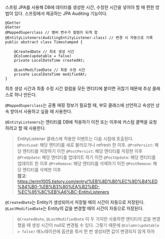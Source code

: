 스프링 JPA를 사용해 DB에 데이터를 생성한 시간, 수정한 시간을 넣어야 할 때 편한 방법이 있다.
스프링에서 제공하는 JPA Auditing 기능이다.

```
@Getter
@Setter
@MappedSuperclass // 멤버 변수가 컬럼이 되게 함
@EntityListeners(AuditingEntityListener.class) // 변경 시 자동으로 기록
public abstract class Timestamped {

    @CreatedDate // 최초 생성 시간
    @Column(updatable = false)
    private LocalDateTime createdAt;

    @LastModifiedDate // 최종 수정 시간
    private LocalDateTime modifiedAt;
}
```

최초 생성 시간과 최종 수정 시간 컬럼을 모든 엔티티에 붙이면 귀찮기 때문에 추상 클래스로 하나 만든다.

<code>@MappedSuperclass</code>는 공통 매핑 정보가 필요할 때, 부모 클래스에 선언하고 속성만 상속 받아서 사용하고 싶을 때 사용한다.

<code>@EntityListeners</code>는 엔티티를 DB에 적용하기 이전 또는 이후에 커스텀 콜백을 요청하려고 할 때 사용한다.

> EntityListener 클래스에 적용한 이벤트는 다음 시점에 호출된다. <br>
<code>@PostLoad</code>: 해당 엔티티를 새로 불러오거나 refresh 한 이후.
<code>@PrePersist</code>: 해당 엔티티를 저장하기 이전
<code>@PostPersist</code>: 해당 엔티티를 저장한 이후
<code>@PreUpdate</code>: 해당 엔티티를 업데이트 하기 이전
<code>@PostUpdate</code>: 해당 엔티티를 업데이트 한 이후
<code>@PreRemove</code>: 해당 엔티티를 삭제하기 이전
<code>@PostRemove</code>: 해당 엔티티를 삭제한 이후 <br>
**참고**: https://erim1005.tistory.com/entry/%EB%8D%B0%EC%9D%B4%ED%84%B0-%EB%B3%80%EA%B2%BD-%EC%95%8C%EB%A6%BC-EntityListeners

<code>@CreatedDate</code>는 Entity가 생성되어서 저장될 때의 시간이 자동으로 저장된다.
<code>@LastModifiedDate</code>는 Entity의 값을 변경할 때의 시간이 자동으로 저장된다.

> <code>@CreatedDate</code>, <code>@LastModifiedDate</code> 이 두 가지만 사용하면 엔티티의 값을 변경했을 때 생성 시간이 null로 변경될 수 있다. 그렇기 때문에 <code>@Column(updatable = false)</code> 애노테이션에 옵션을 줘서 한 번 생성되면 값이 변경되지 않게 하자
